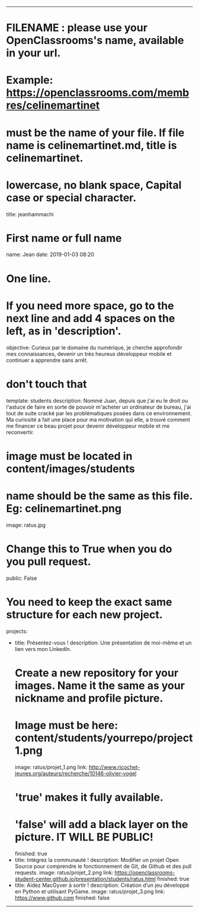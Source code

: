 ---

# FILENAME : please use your OpenClassrooms's name, available in your url.
# Example: https://openclassrooms.com/membres/celinemartinet
# must be the name of your file. If file name is celinemartinet.md, title is celinemartinet.
# lowercase, no blank space, Capital case or special character.
title: jeanhammachi

# First name or full name
name: Jean
date: 2019-01-03 08:20

# One line.
# If you need more space, go to the next line and add 4 spaces on the left, as in 'description'.
objective: Curieux par le domaine du numérique, je cherche approfondir mes connaissances, devenir un très heureux développeur mobile et continuer a apprendre sans arrêt.

# don't touch that
template: students
description:
    Nommé Juan, depuis que j'ai eu le droit ou l'astuce de faire en sorte de pouvoir m'acheter
	un ordinateur de bureau, j'ai tout de suite cracké par les problématiques posées dans ce environnement. 
	Ma curiosité a fait une place pour ma motivation qui elle, a trouvé comment me financer ce beau projet pour devenir développeur mobile et me reconvertir.

# image must be located in content/images/students
# name should be the same as this file. Eg: celinemartinet.png
image: ratus.jpg

# Change this to True when you do you pull request.
public: False

# You need to keep the exact same structure for each new project.
projects:
  - title: Présentez-vous !
    description: Une présentation de moi-même et un lien vers mon LinkedIn.
    # Create a new repository for your images. Name it the same as your nickname and profile picture.
    # Image must be here: content/students/yourrepo/project1.png
    image: ratus/projet_1.png
    link: http://www.ricochet-jeunes.org/auteurs/recherche/10146-olivier-vogel
    # 'true' makes it fully available.
    # 'false' will add a black layer on the picture. IT WILL BE PUBLIC!
    finished: true
  - title: Intégrez la communauté !
    description: Modifier un projet Open Source pour comprendre le fonctionnement de Git, de Github et des pull requests. 
    image: ratus/projet_2.png
    link: https://openclassrooms-student-center.github.io/presentation/students/ratus.html
    finished: true
  - title: Aidez MacGyver à sortir !
    description: Création d’un jeu développé en Python et utilisant PyGame.
    image: ratus/projet_3.png
    link: https://www.github.com
    finished: false
---